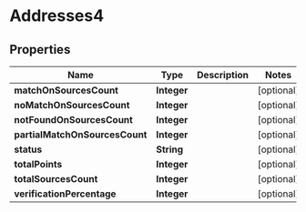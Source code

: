 

# Addresses4


## Properties

| Name | Type | Description | Notes |
|------------ | ------------- | ------------- | -------------|
|**matchOnSourcesCount** | **Integer** |  |  [optional] |
|**noMatchOnSourcesCount** | **Integer** |  |  [optional] |
|**notFoundOnSourcesCount** | **Integer** |  |  [optional] |
|**partialMatchOnSourcesCount** | **Integer** |  |  [optional] |
|**status** | **String** |  |  [optional] |
|**totalPoints** | **Integer** |  |  [optional] |
|**totalSourcesCount** | **Integer** |  |  [optional] |
|**verificationPercentage** | **Integer** |  |  [optional] |



